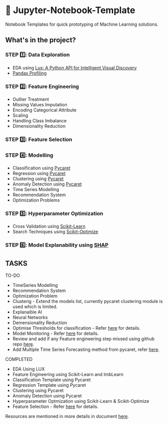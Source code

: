 # :notebook_with_decorative_cover: Jupyter-Notebook-Template
Notebook Templates for quick prototyping of Machine Learning solutions.


## What's in the project?

### STEP :one:: Data Exploration
* EDA using [Lux: A Python API for Intelligent Visual Discovery](https://lux-api.readthedocs.io/en/latest/index.html)
* [Pandas Profiling](https://pandas-profiling.github.io/pandas-profiling/docs/master/index.html)

### STEP :two:: Feature Engineering
* Outlier Treatment
* Missing Values Imputation
* Encoding Categorical Attribute
* Scaling
* Handling Class Imbalance
* Dimensionality Reduction

### STEP :three:: Feature Selection

### STEP :four:: Modelling
* Classification using [Pycaret](https://pycaret.readthedocs.io/en/latest/api/classification.html)
* Regression using [Pycaret](https://pycaret.readthedocs.io/en/latest/api/regression.html)
* Clustering using [Pycaret](https://pycaret.readthedocs.io/en/latest/api/clustering.html)
* Anomaly Detection using [Pycaret](https://pycaret.readthedocs.io/en/latest/api/anomaly.html)
* Time Series Modelling
* Recommendation System
* Optimization Problems

### STEP :five:: Hyperparameter Optimization
* Cross Validation using [Scikit-Learn](https://scikit-learn.org/stable/)
* Search Techniques using [Scikit-Optimize](https://scikit-optimize.github.io/stable/)

### STEP :six:: Model Explanability using [SHAP](https://shap.readthedocs.io/en/latest/index.html)


## TASKS
TO-DO
* TimeSeries Modelling 
* Recommendation System 
* Optimization Problem 
* Clusterig - Extend the models list, currently pycaret clustering module is used which is limited.
* Explanaible AI
* Neural Networks
* Demensionality Reduction
* Optimise Thresholds for classification - Refer [here](https://pycaret.org/optimize-threshold/) for details.
* Model Monitoring - Refer [here](https://www.kdnuggets.com/2021/03/machine-learning-model-monitoring-checklist.html#.YJjFXuPwex8.linkedin) for details.
* Review and add if any Feature engineering step missed using github repo [here](https://github.com/ashishpatel26/Amazing-Feature-Engineering).
* Add Multiple Time Series Forecasting method from pycaret, refer [here](https://towardsdatascience.com/multiple-time-series-forecasting-with-pycaret-bc0a779a22fe).

COMPLETED
* EDA Using LUX
* Feature Engineering using Scikit-Learn and ImbLearn
* Classification Template using Pycaret
* Regression Template using Pycaret
* Clustering using Pycaret
* Anomaly Detection using Pycaret
* Hyperparameter Optmization using Scikit-Learn & Scikit-Optimize
* Feature Selection - Refer [here](https://www.udemy.com/course/feature-selection-for-machine-learning/) for details.

Resources are mentioned in more details in document [here](https://docs.google.com/document/d/1EUufNzEEAYReBU1ntiBtwI5ost71MV5AW1QZSmhUFQ0/edit?usp=sharing).
